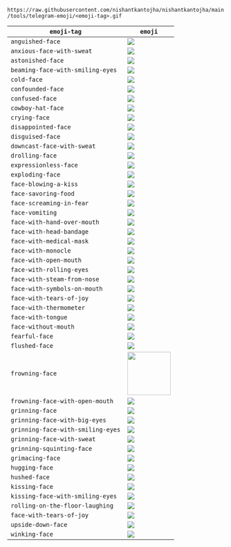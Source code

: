 

`https://raw.githubusercontent.com/nishantkantojha/nishantkantojha/main/tools/telegram-emoji/<emoji-tag>.gif`

|`emoji-tag`|`emoji`|
|---|---|
|`anguished-face`|<img src="https://raw.githubusercontent.com/nishantkantojha/nishantkantojha/main/tools/telegram-emoji/anguished-face.gif"/>|
|`anxious-face-with-sweat`|<img src="https://raw.githubusercontent.com/nishantkantojha/nishantkantojha/main/tools/telegram-emoji/anxious-face-with-sweat.gif"/>|
|`astonished-face`|<img src="https://raw.githubusercontent.com/nishantkantojha/nishantkantojha/main/tools/telegram-emoji/astonished-face.gif"/>|
|`beaming-face-with-smiling-eyes`|<img src="https://raw.githubusercontent.com/nishantkantojha/nishantkantojha/main/tools/telegram-emoji/astonished-face.gif"/>|
|`cold-face`|<img src="https://raw.githubusercontent.com/nishantkantojha/nishantkantojha/main/tools/telegram-emoji/cold-face.gif"/>|
|`confounded-face`|<img src="https://raw.githubusercontent.com/nishantkantojha/nishantkantojha/main/tools/telegram-emoji/confounded-face.gif"/>|
|`confused-face`|<img src="https://raw.githubusercontent.com/nishantkantojha/nishantkantojha/main/tools/telegram-emoji/confused-face.gif"/>|
|`cowboy-hat-face`|<img src="https://raw.githubusercontent.com/nishantkantojha/nishantkantojha/main/tools/telegram-emoji/cowboy-hat-face.gif"/>|
|`crying-face`|<img src="https://raw.githubusercontent.com/nishantkantojha/nishantkantojha/main/tools/telegram-emoji/crying-face.gif"/>|
|`disappointed-face`|<img src="https://raw.githubusercontent.com/nishantkantojha/nishantkantojha/main/tools/telegram-emoji/disappointed-face.gif"/>|
|`disguised-face`|<img src="https://raw.githubusercontent.com/nishantkantojha/nishantkantojha/main/tools/telegram-emoji/disguised-face.gif"/>|
|`downcast-face-with-sweat`|<img src="https://raw.githubusercontent.com/nishantkantojha/nishantkantojha/main/tools/telegram-emoji/downcast-face-with-sweat.gif"/>|
|`drolling-face`|<img src="https://raw.githubusercontent.com/nishantkantojha/nishantkantojha/main/tools/telegram-emoji/drooling-face.gif"/>|
|`expressionless-face`|<img src="https://raw.githubusercontent.com/nishantkantojha/nishantkantojha/main/tools/telegram-emoji/expressionless-face.gif"/>|
|`exploding-face`|<img src="https://raw.githubusercontent.com/nishantkantojha/nishantkantojha/main/tools/telegram-emoji/exploding-face.gif"/>|
|`face-blowing-a-kiss`|<img src="https://raw.githubusercontent.com/nishantkantojha/nishantkantojha/main/tools/telegram-emoji/face-blowing-a-kiss.gif"/>|
|`face-savoring-food`|<img src="https://raw.githubusercontent.com/nishantkantojha/nishantkantojha/main/tools/telegram-emoji/face-savoring-food.gif"/>|
|`face-screaming-in-fear`|<img src="https://raw.githubusercontent.com/nishantkantojha/nishantkantojha/main/tools/telegram-emoji/face-screaming-in-fear.gif"/>|
|`face-vomiting`|<img src="https://raw.githubusercontent.com/nishantkantojha/nishantkantojha/main/tools/telegram-emoji/face-vomiting.gif"/>|
|`face-with-hand-over-mouth`|<img src="https://raw.githubusercontent.com/nishantkantojha/nishantkantojha/main/tools/telegram-emoji/face-with-hand-over-mouth.gif"/>|
|`face-with-head-bandage`|<img src="https://raw.githubusercontent.com/nishantkantojha/nishantkantojha/main/tools/telegram-emoji/face-with-head-bandage.gif"/>|
|`face-with-medical-mask`|<img src="https://raw.githubusercontent.com/nishantkantojha/nishantkantojha/main/tools/telegram-emoji/face-with-medical-mask.gif"/>|
|`face-with-monocle`|<img src="https://raw.githubusercontent.com/nishantkantojha/nishantkantojha/main/tools/telegram-emoji/face-with-monocle.gif"/>|
|`face-with-open-mouth`|<img src="https://raw.githubusercontent.com/nishantkantojha/nishantkantojha/main/tools/telegram-emoji/face-with-open-mouth.gif"/>|
|`face-with-rolling-eyes`|<img src="https://raw.githubusercontent.com/nishantkantojha/nishantkantojha/main/tools/telegram-emoji/face-with-rolling-eyes.gif"/>|
|`face-with-steam-from-nose`|<img src="https://raw.githubusercontent.com/nishantkantojha/nishantkantojha/main/tools/telegram-emoji/face-with-steam-from-nose.gif"/>|
|`face-with-symbols-on-mouth`|<img src="https://raw.githubusercontent.com/nishantkantojha/nishantkantojha/main/tools/telegram-emoji/face-with-symbols-on-mouth.gif"/>|
|`face-with-tears-of-joy`|<img src="https://raw.githubusercontent.com/nishantkantojha/nishantkantojha/main/tools/telegram-emoji/face-with-tears-of-joy.gif"/>|
|`face-with-thermometer`|<img src="https://raw.githubusercontent.com/nishantkantojha/nishantkantojha/main/tools/telegram-emoji/face-with-thermometer.gif"/>|
|`face-with-tongue`|<img src="https://raw.githubusercontent.com/nishantkantojha/nishantkantojha/main/tools/telegram-emoji/face-with-tongue.gif"/>|
|`face-without-mouth`|<img src="https://raw.githubusercontent.com/nishantkantojha/nishantkantojha/main/tools/telegram-emoji/face-without-mouth.gif"/>|
|`fearful-face`|<img src="https://raw.githubusercontent.com/nishantkantojha/nishantkantojha/main/tools/telegram-emoji/fearful-face.gif"/>|
|`flushed-face`|<img src="https://raw.githubusercontent.com/nishantkantojha/nishantkantojha/main/tools/telegram-emoji/flushed-face.gif"/>|
|`frowning-face`|<img src="https://raw.githubusercontent.com/nishantkantojha/nishantkantojha/main/tools/telegram-emoji/frowning-face.gif" height=100/>|
|`frowning-face-with-open-mouth`|<img src="https://raw.githubusercontent.com/nishantkantojha/nishantkantojha/main/tools/telegram-emoji/frowning-face-with-open-mouth.gif"/>|
|`grinning-face`|<img src="https://raw.githubusercontent.com/nishantkantojha/nishantkantojha/main/tools/telegram-emoji/grinning-face.gif"/>|
|`grinning-face-with-big-eyes`|<img src="https://raw.githubusercontent.com/nishantkantojha/nishantkantojha/main/tools/telegram-emoji/grinning-face-with-big-eyes.gif"/>|
|`grinning-face-with-smiling-eyes`|<img src="https://raw.githubusercontent.com/nishantkantojha/nishantkantojha/main/tools/telegram-emoji/grinning-face-with-smiling-eyes.gif"/>|
|`grinning-face-with-sweat`|<img src="https://raw.githubusercontent.com/nishantkantojha/nishantkantojha/main/tools/telegram-emoji/grinning-face-with-sweat.gif"/>|
|`grinning-squinting-face`|<img src="https://raw.githubusercontent.com/nishantkantojha/nishantkantojha/main/tools/telegram-emoji/grinning-squinting-face.gif"/>|
|`grimacing-face`|<img src="https://raw.githubusercontent.com/nishantkantojha/nishantkantojha/main/tools/telegram-emoji/grimacing-face.gif"/>|
|`hugging-face`|<img src="https://raw.githubusercontent.com/nishantkantojha/nishantkantojha/main/tools/telegram-emoji/hugging-face.gif"/>|
|`hushed-face`|<img src="https://raw.githubusercontent.com/nishantkantojha/nishantkantojha/main/tools/telegram-emoji/hushed-face.gif"/>|
|`kissing-face`|<img src="https://raw.githubusercontent.com/nishantkantojha/nishantkantojha/main/tools/telegram-emoji/kissing-face.gif"/>|
|`kissing-face-with-smiling-eyes`|<img src="https://raw.githubusercontent.com/nishantkantojha/nishantkantojha/main/tools/telegram-emoji/kissing-face-with-smiling-eyes.gif"/>|
|`rolling-on-the-floor-laughing`|<img src="https://raw.githubusercontent.com/nishantkantojha/nishantkantojha/main/tools/telegram-emoji/rolling-on-the-floor-laughing.gif"/>
|`face-with-tears-of-joy`|<img src="https://raw.githubusercontent.com/nishantkantojha/nishantkantojha/main/tools/telegram-emoji/face-with-tears-of-joy.gif"/>
|`upside-down-face`|<img src="https://raw.githubusercontent.com/nishantkantojha/nishantkantojha/main/tools/telegram-emoji/upside-down-face.gif"/>
|`winking-face`|<img src="https://raw.githubusercontent.com/nishantkantojha/nishantkantojha/main/tools/telegram-emoji/winking-face.gif"/>